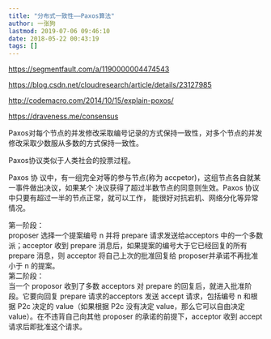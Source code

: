 ```yaml
---
title: "分布式一致性——Paxos算法"
author: 一张狗
lastmod: 2019-07-06 09:46:10
date: 2018-05-22 00:43:19
tags: []
---
```



https://segmentfault.com/a/1190000004474543

https://blog.csdn.net/cloudresearch/article/details/23127985

http://codemacro.com/2014/10/15/explain-poxos/

https://draveness.me/consensus

Paxos对每个节点的并发修改采取编号记录的方式保持一致性，对多个节点的并发修改采取少数服从多数的方式保持一致性。

Paxos协议类似于人类社会的投票过程。

Paxos 协 议中，有一组完全对等的参与节点(称为 accpetor)，这组节点各自就某一事件做出决议，如果某个 决议获得了超过半数节点的同意则生效。Paxos 协议中只要有超过一半的节点正常，就可以工作， 能很好对抗宕机、网络分化等异常情况。

第一阶段：  
 proposer 选择一个提案编号 n 并将 prepare 请求发送给acceptors 中的一个多数派；acceptor 收到 prepare 消息后，如果提案的编号大于它已经回复的所有 prepare 消息，则 acceptor 将自己上次的批准回复给 proposer并承诺不再批准小于 n 的提案。  
 第二阶段：  
 当一个 proposor 收到了多数 acceptors 对 prepare 的回复后，就进入批准阶段。它要向回复 prepare 请求的acceptors 发送 accept 请求，包括编号 n 和根据 P2c 决定的 value（如果根据 P2c 没有决定 value，那么它可以自由决定 value）。在不违背自己向其他 proposer 的承诺的前提下，acceptor 收到 accept 请求后即批准这个请求。


